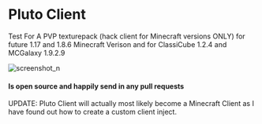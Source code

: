 # Pluto Client
Test For A PVP texturepack (hack client for Minecraft versions ONLY) for future 1.17 and 1.8.6 Minecraft Verison and for ClassiCube 1.2.4 and MCGalaxy 1.9.2.9


![screenshot_n](https://i.ibb.co/37S9m0Z/image.png)

#### Is open source and happily send in any pull requests

UPDATE: Pluto Client will actually most likely become a Minecraft Client as I have found out how to create a custom client inject.
